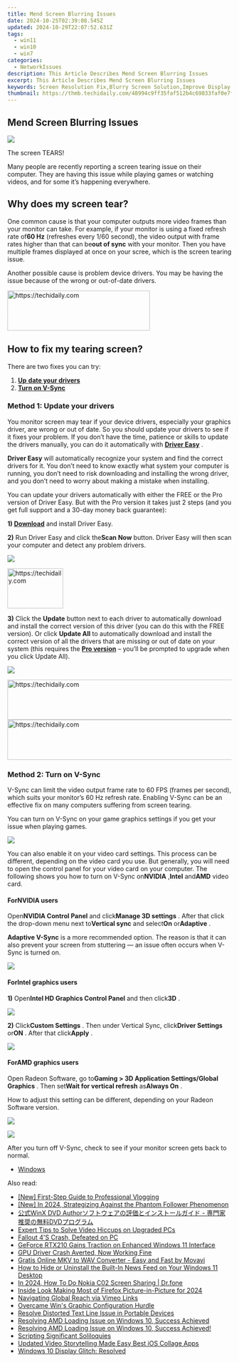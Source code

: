```yaml
---
title: Mend Screen Blurring Issues
date: 2024-10-25T02:39:08.545Z
updated: 2024-10-29T22:07:52.631Z
tags:
  - win11
  - win10
  - win7
categories:
  - NetworkIssues
description: This Article Describes Mend Screen Blurring Issues
excerpt: This Article Describes Mend Screen Blurring Issues
keywords: Screen Resolution Fix,Blurry Screen Solution,Improve Display Clarity,Enhance Screen Image Quality,Clear Display Troubleshooting,Reduce Screen Fuzziness,Optimize Visual Display Performance
thumbnail: https://thmb.techidaily.com/48994c9ff35faf512b4c69833faf0e7ff28b80b0df78e2f2b0d58f413fb2991f.jpg
---
```


## Mend Screen Blurring Issues

![](https://images.drivereasy.com/wp-content/uploads/2018/01/img_5a7197cde679b.jpg)

 The screen TEARS!

 Many people are recently reporting a screen tearing issue on their computer. They are having this issue while playing games or watching videos, and for some it’s happening everywhere.

## Why does my screen tear?

 One common cause is that your computer outputs more video frames than your monitor can take. For example, if your monitor is using a fixed refresh rate of**60 Hz** (refreshes every 1/60 second), the video output with frame rates higher than that can be**out of sync** with your monitor. Then you have multiple frames displayed at once on your scree, which is the screen tearing issue.

 Another possible cause is problem device drivers. You may be having the issue because of the wrong or out-of-date drivers.

<!-- affiliate ads begin -->
<a href="https://aligracehair.sjv.io/c/5597632/2135371/19272" target="_top" id="2135371">
  <img src="//a.impactradius-go.com/display-ad/19272-2135371" border="0" alt="https://techidaily.com" width="320" height="90"/>
</a>
<img height="0" width="0" src="https://aligracehair.sjv.io/i/5597632/2135371/19272" style="position:absolute;visibility:hidden;" border="0" />
<!-- affiliate ads end -->

## How to fix my tearing screen?

There are two fixes you can try:

1. [**Up** **date your drivers**](#a)
2. [**Turn on V-Sync**](#b)

### Method 1: Update your drivers

 You monitor screen may tear if your device drivers, especially your graphics driver, are wrong or out of date. So you should update your drivers to see if it fixes your problem. If you don’t have the time, patience or skills to update the drivers manually, you can do it automatically with **[Driver Easy](https://tools.techidaily.com/drivereasy/download/)**  .

**Driver Easy** will automatically recognize your system and find the correct drivers for it. You don’t need to know exactly what system your computer is running, you don’t need to risk downloading and installing the wrong driver, and you don’t need to worry about making a mistake when installing.

 You can update your drivers automatically with either the FREE or the Pro version of Driver Easy. But with the Pro version it takes just 2 steps (and you get full support and a 30-day money back guarantee):

 **1) [Download](https://tools.techidaily.com/drivereasy/download/)**  and install Driver Easy.

**2)** Run Driver Easy and click the**Scan Now** button. Driver Easy will then scan your computer and detect any problem drivers.

![](https://images.drivereasy.com/wp-content/uploads/2018/01/img_5a713a84159a4.png)

<!-- affiliate ads begin -->
<a href="https://aligracehair.sjv.io/c/5597632/2135351/19272" target="_top" id="2135351">
  <img src="//a.impactradius-go.com/display-ad/19272-2135351" border="0" alt="https://techidaily.com" width="125" height="90"/>
</a>
<img height="0" width="0" src="https://aligracehair.sjv.io/i/5597632/2135351/19272" style="position:absolute;visibility:hidden;" border="0" />
<!-- affiliate ads end -->

**3)** Click the **Update** button next to each driver to automatically download and install the correct version of this driver (you can do this with the FREE version). Or click **Update All** to automatically download and install the correct version of all the drivers that are missing or out of date on your system (this requires the **[Pro version](https://tools.techidaily.com/drivereasy/download/)**  – you’ll be prompted to upgrade when you click Update All).

![](https://images.drivereasy.com/wp-content/uploads/2018/01/img_5a713ba9d0320.jpg)

<!-- affiliate ads begin -->
<a href="https://appsumo.8odi.net/c/5597632/2118314/7443" target="_top" id="2118314">
  <img src="//a.impactradius-go.com/display-ad/7443-2118314" border="0" alt="https://techidaily.com" width="728" height="90"/>
</a>
<img height="0" width="0" src="https://appsumo.8odi.net/i/5597632/2118314/7443" style="position:absolute;visibility:hidden;" border="0" />
<!-- affiliate ads end -->

<!-- affiliate ads begin -->
<a href="https://appsumo.8odi.net/c/5597632/2100542/7443" target="_top" id="2100542">
  <img src="//a.impactradius-go.com/display-ad/7443-2100542" border="0" alt="https://techidaily.com" width="728" height="90"/>
</a>
<img height="0" width="0" src="https://appsumo.8odi.net/i/5597632/2100542/7443" style="position:absolute;visibility:hidden;" border="0" />
<!-- affiliate ads end -->

### Method 2: Turn on V-Sync

 V-Sync can limit the video output frame rate to 60 FPS (frames per second), which suits your monitor’s 60 Hz refresh rate. Enabling V-Sync can be an effective fix on many computers suffering from screen tearing.

 You can turn on V-Sync on your game graphics settings if you get your issue when playing games.

![](https://images.drivereasy.com/wp-content/uploads/2018/02/img_5a72924ca6c92.png)

 You can also enable it on your video card settings. This process can be different, depending on the video card you use. But generally, you will need to open the control panel for your video card on your computer. The following shows you how to turn on V-Sync on**NVIDIA** ,**Intel** and**AMD** video card.  
  
#### For**NVIDIA** users  

 Open**NVIDIA Control Panel** and click**Manage 3D settings** . After that click the drop-down menu next to**Vertical sync** and select**On** or**Adaptive** .

**Adaptive V-Sync** is a more recommended option. The reason is that it can also prevent your screen from stuttering — an issue often occurs when V-Sync is turned on.

![](https://images.drivereasy.com/wp-content/uploads/2018/02/img_5a7296764b7d0.jpg)

#### For**Intel** graphics users

**1)** Open**Intel HD Graphics Control Panel** and then click**3D** .

![](https://images.drivereasy.com/wp-content/uploads/2018/02/img_5a72b91a58300.jpg)

**2)** Click**Custom Settings** . Then under Vertical Sync, click**Driver Settings** or**ON** . After that click**Apply** .

![](https://images.drivereasy.com/wp-content/uploads/2018/02/img_5a72bade8ef5d.jpg)

#### For**AMD** graphics users

 Open Radeon Software, go to**Gaming > 3D Application Settings/Global Graphics** . Then set**Wait for vertical refresh** as**Always On** .

 How to adjust this setting can be different, depending on your Radeon Software version.

![](https://images.drivereasy.com/wp-content/uploads/2018/02/img_5a72c14e895a8.png)

![](https://images.drivereasy.com/wp-content/uploads/2018/02/img_5a72c1a5a7775.png)
  

 After you turn off V-Sync, check to see if your monitor screen gets back to normal.

* [Windows](https://tools.techidaily.com/drivereasy/download/)

<ins class="adsbygoogle"
     style="display:block"
     data-ad-format="autorelaxed"
     data-ad-client="ca-pub-7571918770474297"
     data-ad-slot="1223367746"></ins>

<ins class="adsbygoogle"
     style="display:block"
     data-ad-client="ca-pub-7571918770474297"
     data-ad-slot="8358498916"
     data-ad-format="auto"
     data-full-width-responsive="true"></ins>

<span class="atpl-alsoreadstyle">Also read:</span>
<div><ul>
<li><a href="https://some-techniques.techidaily.com/new-first-step-guide-to-professional-vlogging/"><u>[New] First-Step Guide to Professional Vlogging</u></a></li>
<li><a href="https://facebook-videos.techidaily.com/new-in-2024-strategizing-against-the-phantom-follower-phenomenon/"><u>[New] In 2024, Strategizing Against the Phantom Follower Phenomenon</u></a></li>
<li><a href="https://vp-tips.techidaily.com/winx-dvd-author-dvd/"><u>公式WinX DVD Authorソフトウェアの評価とインストールガイド - 専門家推奨の無料DVDプログラム</u></a></li>
<li><a href="https://network-issues.techidaily.com/expert-tips-to-solve-video-hiccups-on-upgraded-pcs/"><u>Expert Tips to Solve Video Hiccups on Upgraded PCs</u></a></li>
<li><a href="https://network-issues.techidaily.com/fallout-4s-crash-defeated-on-pc/"><u>Fallout 4'S Crash, Defeated on PC</u></a></li>
<li><a href="https://network-issues.techidaily.com/geforce-rtx210-gains-traction-on-enhanced-windows-11-interface/"><u>GeForce RTX210 Gains Traction on Enhanced Windows 11 Interface</u></a></li>
<li><a href="https://network-issues.techidaily.com/gpu-driver-crash-averted-now-working-fine/"><u>GPU Driver Crash Averted, Now Working Fine</u></a></li>
<li><a href="https://techtrends.techidaily.com/gratis-online-mkv-to-wav-converter-easy-and-fast-by-movavi/"><u>Gratis Online MKV to WAV Converter - Easy and Fast by Movavi</u></a></li>
<li><a href="https://tech-recovery.techidaily.com/how-to-hide-or-uninstall-the-built-in-news-feed-on-your-windows-11-desktop/"><u>How to Hide or Uninstall the Built-In News Feed on Your Windows 11 Desktop</u></a></li>
<li><a href="https://screen-mirror.techidaily.com/in-2024-how-to-do-nokia-c02-screen-sharing-drfone-by-drfone-android/"><u>In 2024, How To Do Nokia C02 Screen Sharing | Dr.fone</u></a></li>
<li><a href="https://extra-skills.techidaily.com/inside-look-making-most-of-firefox-picture-in-picture-for-2024/"><u>Inside Look Making Most of Firefox Picture-in-Picture for 2024</u></a></li>
<li><a href="https://vimeo-videos.techidaily.com/navigating-global-reach-via-vimeo-links/"><u>Navigating Global Reach via Vimeo Links</u></a></li>
<li><a href="https://network-issues.techidaily.com/overcame-wins-graphic-configuration-hurdle/"><u>Overcame Win's Graphic Configuration Hurdle</u></a></li>
<li><a href="https://network-issues.techidaily.com/resolve-distorted-text-line-issue-in-portable-devices/"><u>Resolve Distorted Text Line Issue in Portable Devices</u></a></li>
<li><a href="https://network-issues.techidaily.com/1719974407111-resolving-amd-loading-issue-on-windows-10-success-achieved/"><u>Resolving AMD Loading Issue on Windows 10, Success Achieved</u></a></li>
<li><a href="https://network-issues.techidaily.com/resolving-amd-loading-issue-on-windows-10-success-achieved/"><u>Resolving AMD Loading Issue on Windows 10, Success Achieved!</u></a></li>
<li><a href="https://youtube-data.techidaily.com/ting-significant-soliloquies/"><u>Scripting Significant Soliloquies</u></a></li>
<li><a href="https://ai-video-tools.techidaily.com/updated-video-storytelling-made-easy-best-ios-collage-apps/"><u>Updated Video Storytelling Made Easy Best iOS Collage Apps</u></a></li>
<li><a href="https://network-issues.techidaily.com/windows-10-display-glitch-resolved/"><u>Windows 10 Display Glitch: Resolved</u></a></li>
</ul></div>


